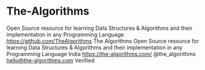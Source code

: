 # The-Algorithms
Open Source resource for learning Data Structures &amp; Algorithms and their implementation in any Programming Language
https://github.com/TheAlgorithms
The Algorithms
Open Source resource for learning Data Structures & Algorithms and their implementation in any Programming Language
 India
 https://the-algorithms.com/
 @the_algorithms
 hello@the-algorithms.com
Verified
